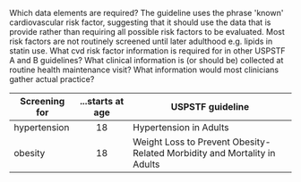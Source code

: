 Which data elements are required? The guideline uses the phrase 'known' cardiovascular risk factor, suggesting that it should use the data that is provide rather than requiring all possible risk factors to be evaluated. Most risk factors are not routinely screened until later adulthood e.g. lipids in statin use. What cvd risk factor information is required for in other USPSTF A and B guidelines? What clinical information is (or should be) collected at routine health maintenance visit? What information would most clinicians gather actual practice? 

|Screening for     |...starts at age     |USPSTF guideline|
|--- | :---: | ---|
|hypertension|18|Hypertension in Adults|
|obesity|18|Weight Loss to Prevent Obesity-Related Morbidity and Mortality in Adults|

